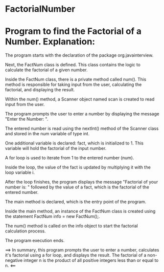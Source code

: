 # FactorialNumber
Program to find the Factorial of a Number.
Explanation:
============
The program starts with the declaration of the package org.javainterview.

Next, the FactNum class is defined. This class contains the logic to calculate the factorial of a given number.

Inside the FactNum class, there is a private method called num(). This method is responsible for taking input from the user, calculating the factorial, and displaying the result.

Within the num() method, a Scanner object named scan is created to read input from the user.

The program prompts the user to enter a number by displaying the message "Enter the Number: ".

The entered number is read using the nextInt() method of the Scanner class and stored in the num variable of type int.

One additional variable is declared: fact, which is initialized to 1. This variable will hold the factorial of the input number.

A for loop is used to iterate from 1 to the entered number (num).

Inside the loop, the value of the fact is updated by multiplying it with the loop variable i.

After the loop finishes, the program displays the message "Factorial of your number is: " followed by the value of a fact, which is the factorial of the entered number.

The main method is declared, which is the entry point of the program.

Inside the main method, an instance of the FactNum class is created using the statement FactNum info = new FactNum();.

The num() method is called on the info object to start the factorial calculation process.

The program execution ends.

==> In summary, this program prompts the user to enter a number, calculates it's factorial using a for loop, and displays the result. The factorial of a non-negative integer n is the product of all positive integers less than or equal to n. <==
